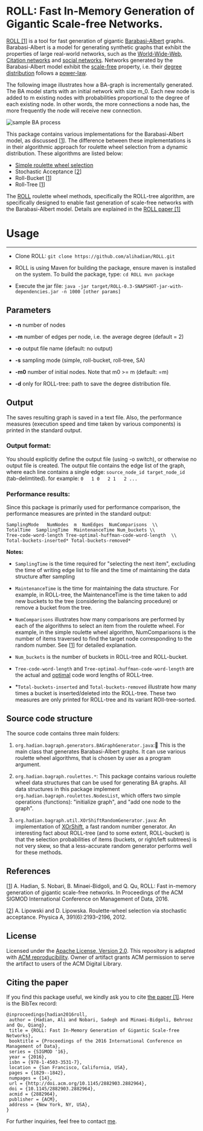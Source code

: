 ROLL: Fast In-Memory Generation of Gigantic Scale-free Networks.
=====
[ROLL \[1\]][1] is a tool for fast generation of gigantic [Barabasi-Albert](https://en.wikipedia.org/wiki/Barab%C3%A1si%E2%80%93Albert_model) graphs. Barabasi-Albert is a model for generating synthetic graphs that exhibit the properties of large real-world networks, such as the [World-Wide-Web](https://en.wikipedia.org/wiki/World_Wide_Web), [Citation networks](https://en.wikipedia.org/wiki/Citation_analysis) and [social networks](https://en.wikipedia.org/wiki/Social_network). Networks generated by the Barabasi-Albert model exhibit the [scale-free](https://en.wikipedia.org/wiki/Scale-free_network) property, i.e. their [degree distribution](https://en.wikipedia.org/wiki/Degree_distribution) follows a [power-law](https://en.wikipedia.org/wiki/Power_law).

The following image illustrates how a BA-graph is incrementally generated. The BA model starts with an initial network with size m_0. Each new node is added to m existing nodes with probabilities proportional to the degree of each existing node. In other words, the more connections a node has, the more frequently the node will receive new connection.

![sample BA process](https://upload.wikimedia.org/wikipedia/commons/thumb/4/48/Barabasi_Albert_model.gif/300px-Barabasi_Albert_model.gif)

This package contains various implementations for the  Barabasi-Albert model, as discussed [[1]]. The difference between these implementations is in their algorithmic approach for roulette wheel selection from a dynamic distribution. These algorithms are listed below:

 - [Simple roulette wheel selection](https://en.wikipedia.org/wiki/Fitness_proportionate_selection)
 - Stochastic Acceptance [[2]]
 - Roll-Bucket [[1]]
 - Roll-Tree [[1]]

The [ROLL][1] roulette wheel methods, specifically the ROLL-tree algorithm, are specifically designed to enable fast generation of scale-free networks with the Barabasi-Albert model. Details are explained in the [ROLL paper \[1\]][1]
 
# Usage
------------------------------
 - Clone ROLL:
``
git clone https://github.com/alihadian/ROLL.git
``

 - ROLL is using Maven for building the package, ensure maven is installed on the system. To build the package, type:
``
cd ROLL
mvn package
``

 - Execute the jar file:
``
java -jar target/ROLL-0.3-SNAPSHOT-jar-with-dependencies.jar -n 1000 [other params] 
``

Parameters
-----------
 - **-n** number of nodes

 - **-m** number of edges per node, i.e. the average degree (default = 2)

 - **-o** output file name (default: no output) 

 - **-s** sampling mode (simple, roll-bucket, roll-tree, SA)
 
 - **-m0** number of initial nodes. Note that m0 >= m (default: =m)

 - **-d** only for ROLL-tree: path to save the degree distribution file.

Output
------
The saves resulting graph is saved in a text file. Also, the performance measures (execution speed and time taken by various components) is printed in the standard output.

### Output format:
You should explicitly define the output file (using -o switch), or otherwise no output file is created. The output file contains the edge list of the graph, where each line contains a single edge: ``source_node_id target_node_id`` (tab-delimtited). for example:
``
0	1
0	2
1	2
...
``

### Performance results:
Since this package is primarily used for performance comparison, the performance measures are printed in the standard output:
```
SamplingMode   NumNodes  m  NumEdges  NumComparisons  \\
TotalTime  SamplingTime  MaintenanceTime Num_buckets \\
Tree-code-word-length Tree-optimal-huffman-code-word-length  \\
Total-buckets-inserted* Total-buckets-removed*
```

**Notes:** 
 
 - ``SamplingTime`` is the time required for "selecting the next item", excluding the time of writing edge list to file and the time of maintaining the data structure after sampling
 
 - ``MaintenanceTime`` is the time for maintaining the data structure. For example, in ROLL-tree, the MaintenanceTime is the time taken to add new buckets to the tree (considering the balancing procedure) or remove a bucket from the tree. 
 
 - ``NumComparisons`` illustrates how many comparisons are performed by each of the algorithms to select an item from the roulette wheel. For example, in the simple roulette wheel algorithm, NumComparisons is the number of items traversed to find the target node corresponding to the random number. See [[1]] for detailed explanation. 
 
 - ``Num_buckets`` is the number of buckets in ROLL-tree and ROLL-bucket.

 - ``Tree-code-word-length`` and  ``Tree-optimal-huffman-code-word-length`` are the actual and [optimal](https://en.wikipedia.org/wiki/Huffman_coding) code word lengths of ROLL-tree. 
 - *``Total-buckets-inserted`` and ``Total-buckets-removed`` illustrate how many times a bucket is inserted/deleted into the ROLL-tree. These two measures are only printed for ROLL-tree and its variant ROll-tree-sorted.
	
Source code structure
---------------------
The source code contains three main folders:

 1. `org.hadian.bagraph.generators.BAGraphGenerator.java`: ُThis is the main class that generates Barabasi-Albert graphs. It can use various roulette wheel algorithms, that is chosen by user as a program argument.
 
 1. `org.hadian.bagraph.roulettes.*`: This package contains various roulette wheel data structures that can be used for generating BA graphs. All data structures in this package implement `org.hadian.bagraph.roulettes.NodesList`, which offers two simple operations (functions): "initialize graph", and "add one node to the graph".
	
 1. `org.hadian.bagraph.util.XOrShiftRandomGenerator.java`: An implementation of [XOrShift](https://en.wikipedia.org/wiki/Xorshift), a fast random number generator. An interesting fact about ROLL-tree (and to some extent, ROLL-bucket) is that the selection probabilities of items (buckets, or right/left subtrees) is not very skew, so that a less-accurate random generator performs well for these methods.
	
References
-----------
[[1]] A. Hadian, S. Nobari, B. Minaei-Bidgoli, and Q. Qu, ROLL: Fast in-memory generation of gigantic scale-free networks. In Proceedings of the ACM 	SIGMOD International Conference on Management of Data, 2016.

[[2]] A. Lipowski and D. Lipowska. Roulette-wheel selection via stochastic acceptance. Physica A, 391(6):2193–2196, 2012.


License
-------
Licensed under the [Apache License, Version 2.0](http://www.apache.org/licenses/LICENSE-2.0).
This repository is adapted with [ACM reproducibility](http://db-reproducibility.seas.harvard.edu). Owner of artifact grants ACM permission to serve the artifact to users of the ACM Digital Library.


Citing the paper
----------------
If you find this package useful, we kindly ask you to cite [the paper \[1\]][1]. Here is the BibTex record:

```
@inproceedings{hadian2016roll,
 author = {Hadian, Ali and Nobari, Sadegh and Minaei-Bidgoli, Behrooz and Qu, Qiang},
 title = {ROLL: Fast In-Memory Generation of Gigantic Scale-free Networks},
 booktitle = {Proceedings of the 2016 International Conference on Management of Data},
 series = {SIGMOD '16},
 year = {2016},
 isbn = {978-1-4503-3531-7},
 location = {San Francisco, California, USA},
 pages = {1829--1842},
 numpages = {14},
 url = {http://doi.acm.org/10.1145/2882903.2882964},
 doi = {10.1145/2882903.2882964},
 acmid = {2882964},
 publisher = {ACM},
 address = {New York, NY, USA},
}
```

For further inquiries, feel free to contact [me](http://hadian.org).

[1]: http://dl.acm.org/citation.cfm?doid=2882903.2882964
[2]: http://dx.doi.org/10.1016/j.physa.2011.12.004
